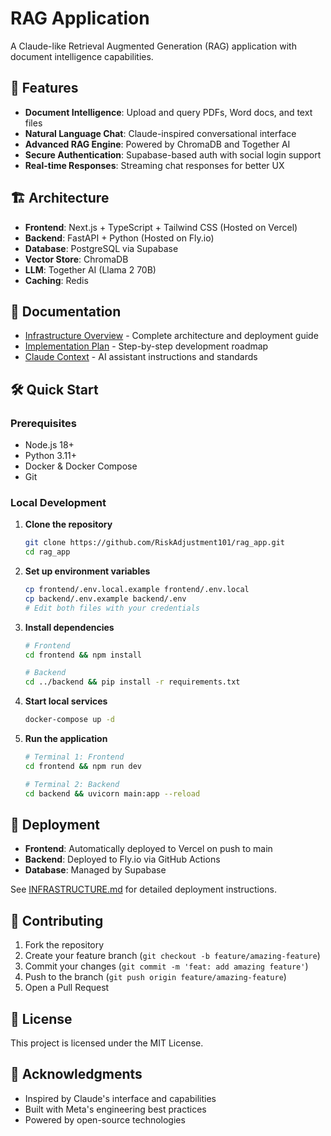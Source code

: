 # RAG Application

A Claude-like Retrieval Augmented Generation (RAG) application with document intelligence capabilities.

## 🚀 Features

- **Document Intelligence**: Upload and query PDFs, Word docs, and text files
- **Natural Language Chat**: Claude-inspired conversational interface
- **Advanced RAG Engine**: Powered by ChromaDB and Together AI
- **Secure Authentication**: Supabase-based auth with social login support
- **Real-time Responses**: Streaming chat responses for better UX

## 🏗️ Architecture

- **Frontend**: Next.js + TypeScript + Tailwind CSS (Hosted on Vercel)
- **Backend**: FastAPI + Python (Hosted on Fly.io)
- **Database**: PostgreSQL via Supabase
- **Vector Store**: ChromaDB
- **LLM**: Together AI (Llama 2 70B)
- **Caching**: Redis

## 📖 Documentation

- [Infrastructure Overview](./INFRASTRUCTURE.md) - Complete architecture and deployment guide
- [Implementation Plan](./IMPLEMENTATION_PLAN.md) - Step-by-step development roadmap
- [Claude Context](./CLAUDE.md) - AI assistant instructions and standards

## 🛠️ Quick Start

### Prerequisites

- Node.js 18+
- Python 3.11+
- Docker & Docker Compose
- Git

### Local Development

1. **Clone the repository**
   ```bash
   git clone https://github.com/RiskAdjustment101/rag_app.git
   cd rag_app
   ```

2. **Set up environment variables**
   ```bash
   cp frontend/.env.local.example frontend/.env.local
   cp backend/.env.example backend/.env
   # Edit both files with your credentials
   ```

3. **Install dependencies**
   ```bash
   # Frontend
   cd frontend && npm install
   
   # Backend
   cd ../backend && pip install -r requirements.txt
   ```

4. **Start local services**
   ```bash
   docker-compose up -d
   ```

5. **Run the application**
   ```bash
   # Terminal 1: Frontend
   cd frontend && npm run dev
   
   # Terminal 2: Backend
   cd backend && uvicorn main:app --reload
   ```

## 🚀 Deployment

- **Frontend**: Automatically deployed to Vercel on push to main
- **Backend**: Deployed to Fly.io via GitHub Actions
- **Database**: Managed by Supabase

See [INFRASTRUCTURE.md](./INFRASTRUCTURE.md) for detailed deployment instructions.

## 🤝 Contributing

1. Fork the repository
2. Create your feature branch (`git checkout -b feature/amazing-feature`)
3. Commit your changes (`git commit -m 'feat: add amazing feature'`)
4. Push to the branch (`git push origin feature/amazing-feature`)
5. Open a Pull Request

## 📄 License

This project is licensed under the MIT License.

## 🙏 Acknowledgments

- Inspired by Claude's interface and capabilities
- Built with Meta's engineering best practices
- Powered by open-source technologies